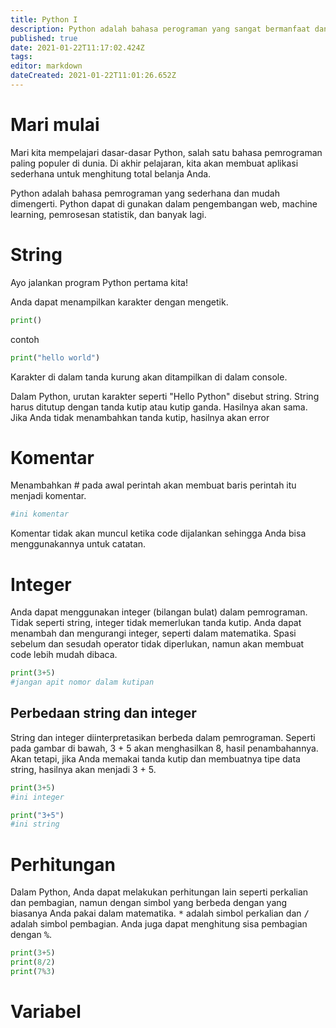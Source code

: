 ```yaml
---
title: Python I
description: Python adalah bahasa perograman yang sangat bermanfaat dan dapat digunakan untuk website, machine learning, dan banyak lagi.
published: true
date: 2021-01-22T11:17:02.424Z
tags: 
editor: markdown
dateCreated: 2021-01-22T11:01:26.652Z
---
```


# Mari mulai
Mari kita mempelajari dasar-dasar Python, salah satu bahasa pemrograman paling populer di dunia.
Di akhir pelajaran, kita akan membuat aplikasi sederhana untuk menghitung total belanja Anda.

Python adalah bahasa pemrograman yang sederhana dan mudah dimengerti. Python dapat di gunakan dalam pengembangan web, machine learning, pemrosesan statistik, dan banyak lagi.

# String
Ayo jalankan program Python pertama kita!

Anda dapat menampilkan karakter dengan mengetik. 
```python
print()
```
contoh
```python
print("hello world")
```

Karakter di dalam tanda kurung akan ditampilkan di dalam console.


Dalam Python, urutan karakter seperti "Hello Python" disebut string.
String harus ditutup dengan tanda kutip atau kutip ganda.
Hasilnya akan sama.
Jika Anda tidak menambahkan tanda kutip, hasilnya akan error

# Komentar
Menambahkan # pada awal perintah akan membuat baris perintah itu menjadi komentar.
```python
#ini komentar
```
Komentar tidak akan muncul ketika code dijalankan sehingga Anda bisa menggunakannya untuk catatan.

# Integer
Anda dapat menggunakan integer (bilangan bulat) dalam pemrograman. Tidak seperti string, integer tidak memerlukan tanda kutip. Anda dapat menambah dan mengurangi integer, seperti dalam matematika. Spasi sebelum dan sesudah operator tidak diperlukan, namun akan membuat code lebih mudah dibaca.
```python
print(3+5)
#jangan apit nomor dalam kutipan
```
## Perbedaan string dan integer
String dan integer diinterpretasikan berbeda dalam pemrograman.
Seperti pada gambar di bawah, 3 + 5 akan menghasilkan 8, hasil penambahannya. Akan tetapi, jika Anda memakai tanda kutip dan membuatnya tipe data string, hasilnya akan menjadi 3 + 5.
```python
print(3+5)
#ini integer
```
```python
print("3+5")
#ini string
```

# Perhitungan
Dalam Python, Anda dapat melakukan perhitungan lain seperti perkalian dan pembagian, namun dengan simbol yang berbeda dengan yang biasanya Anda pakai dalam matematika.
<kbd>*</kbd> adalah simbol perkalian dan <kbd>/</kbd> adalah simbol pembagian.
Anda juga dapat menghitung sisa pembagian dengan <kbd>%</kbd>.
```python
print(3+5)
print(8/2)
print(7%3)
```

# Variabel
